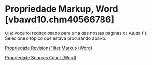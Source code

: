 
# Propriedade Markup, Word [vbawd10.chm40566786]

Olá! Você foi redirecionado para uma das nossas páginas de Ajuda F1. Selecione o tópico que estava procurando abaixo.

[Propriedade RevisionsFilter.Markup (Word)](http://msdn.microsoft.com/library/90b90dd8-ead3-8e3c-f27e-a4614d12798c%28Office.15%29.aspx)

[Propriedade Sources.Count (Word)](http://msdn.microsoft.com/library/06a6f0b3-1591-52b3-fcff-aca4324a80e3%28Office.15%29.aspx)

